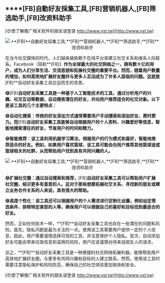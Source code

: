 ## ****[FB]**自動好友採集工具,**[FB]**营销机器人,**[FB]**筛选助手,**[FB]**改资料助手**

[😍想了解推广相关软件的朋友请登录 http://www.vst.tw](http://www.vst.tw)

 <center><img src="https://vst.tw/MP4/tuiguang/png/8.png" alt="**[FB]**自動好友採集工具,**[FB]**营销机器人,**[FB]**筛选助手,**[FB]**改资料助手"></center>

在当今社交媒体的时代，人们越来越依赖于在线平台来建立社交关系和维系人际联系。Facebook（简称**[FB]**）作为全球最大的社交网络之一，拥有数十亿的用户，成为人们分享生活、交流思想和拓展社交圈的重要平台。然而，随着用户数量的增加，如何高效地扩展好友圈并与更多人互动成为了许多人面临的问题。这就是**[FB]**自动好友采集工具应运而生的背景。

**😄**[FB]**自动好友采集工具是一种基于人工智能技术的工具，通过分析用户的兴趣、社交互动等数据，自动搜索潜在的好友，并向用户推荐适合的社交对象。以下是该工具的几个主要特点：**

**😄自动化搜索：传统的好友添加方式通常需要用户手动搜索和添加好友，费时费力。而**[FB]**自动好友采集工具能够自动根据用户的个人资料、兴趣爱好等信息，智能地搜索潜在的好友，节省用户的时间和精力。**

**😄智能推荐：该工具利用机器学习算法，根据用户的行为模式和喜好，智能地推荐适合的好友。例如，如果用户喜欢篮球，该工具可能会向用户推荐其他篮球迷或篮球相关的社群，从而帮助用户找到具有共同兴趣的人。**

 <center><img src="https://vst.tw/MP4/tuiguang/png/6.png" alt="**[FB]**自動好友採集工具,**[FB]**营销机器人,**[FB]**筛选助手,**[FB]**改资料助手"></center>

**😄扩展社交圈：通过自动搜索和推荐，**[FB]**自动好友采集工具可以帮助用户扩展社交圈，结识更多有意思的人。这对于那些想要拓展社交关系、寻找新的朋友或建立业务合作关系的人来说，具有很大的帮助。**

**😄高度个性化：该工具还可以根据用户的个人需求进行定制化设置，例如设定筛选条件、排除特定类型的人等，确保用户可以根据自己的喜好和目标找到最适合的好友。**

然而，正如任何技术一样，**[FB]**自动好友采集工具也存在一些潜在的问题和风险。首先，隐私问题是最为关注的一点。使用该工具需要用户提供一定的个人信息，因此，用户需要谨慎选择可信的工具，并注意保护个人隐私。其次，自动添加好友可能会带来垃圾信息和滥用的风险，用户应该谨慎对待来自陌生人的请求。

总之，**[FB]**自动好友采集工具是一种便捷的社交网络拓展利器，能够帮助用户高效地扩展好友圈，与更多有共同兴趣和目标的人建立联系。然而，使用该工具时需要注意隐私保护和风险防范，确保自己的社交体验更加愉快和安全。

[😍想了解推广相关软件的朋友请登录 http://www.vst.tw](http://www.vst.tw)



